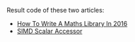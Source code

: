 Result code of these two articles:
* [How To Write A Maths Library In 2016](http://www.codersnotes.com/notes/maths-lib-2016/)
* [SIMD Scalar Accessor](https://t0rakka.silvrback.com/simd-scalar-accessor)